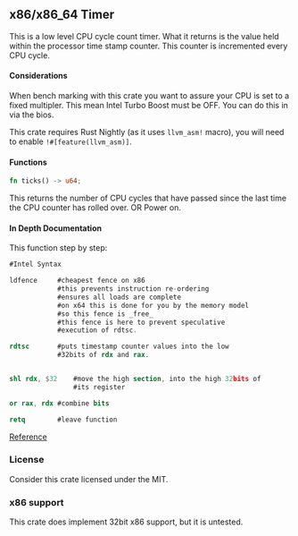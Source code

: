 x86/x86_64 Timer
---

This is a low level CPU cycle count timer. What it returns is the value held within the processor time stamp counter. This counter is incremented every CPU cycle.

#### Considerations

When bench marking with this crate you want to assure your CPU is set to a 
fixed multipler. This mean Intel Turbo Boost must be OFF. You can do this
in via the bios.

This crate requires Rust Nightly (as it uses `llvm_asm!` macro),
you will need to enable `!#[feature(llvm_asm)]`.

#### Functions

```rust
fn ticks() -> u64;
```

This returns the number of CPU cycles that have passed since the last time
the CPU counter has rolled over. OR Power on.

#### In Depth Documentation


This function step by step:

```nasm
#Intel Syntax

ldfence		#cheapest fence on x86
		    #this prevents instruction re-ordering
		    #ensures all loads are complete
		    #on x64 this is done for you by the memory model
		    #so this fence is _free_
		    #this fence is here to prevent speculative
		    #execution of rdtsc.

rdtsc		#puts timestamp counter values into the low
		    #32bits of rdx and rax.


shl rdx, $32	#move the high section, into the high 32bits of
		        #its register

or rax, rdx	#combine bits

retq		#leave function
```

[Reference](http://www.felixcloutier.com/x86/RDTSC.html)


### License

Consider this crate licensed under the MIT.


### x86 support

This crate does implement 32bit x86 support, but it is untested.

